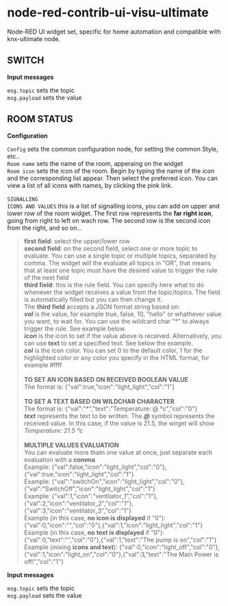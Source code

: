 # node-red-contrib-ui-visu-ultimate
 Node-RED UI widget set, specific for home automation and compatible with knx-ultimate node.

 ## SWITCH
 **Input messages**

 <code>msg.topic</code> sets the topic<br/>
 <code>msg.payload</code> sets the value<br/>

 ## ROOM STATUS
 **Configuration**

<code>Config</code> sets the common configuration node, for setting the common Style, etc..<br/>
<code>Room name</code> sets the name of the room, apperaing on the widget<br/>
<code>Room icon</code> sets the icon of the room. Begin by typing the name of the icon and the corresponding list appear. Then select the preferred icon. You can view a list of all icons with names, by clicking the pink link.<br/><br/>
<code>SIGNALLING ICONS AND VALUES</code> this is a list of signalling icons, you can add on upper and lower row of the room widget. The first row represents the **far right icon**, going from right to left on wach row. The second row is the second icon from the right, and so on...<br/>
> **first field**: select the upper/lower row<br/>
> **second field**: on the second field, select one or more topic to evaluate. You can use a single topic or multiple topics, separated by comma. The widget will the evaluate all topics in "OR", that means that at least one topic must have the desired value to trigger the rule of the next field<br/>
> **third field**: this is the rule field. You can specify here what to do whenever the widget receives a value from the topic/topics. The field is automatically filled but you can then change it.<br/>
> The **third field** accepts a JSON format string based on:<br/>
> ***val*** is the value, for example true, false, 10, "hello" or whathever value you want, to wait for. You can use the wildcard char "*" to always trigger the rule. See example below.<br/>
> ***icon*** is the icon to set if the value above is received. Alternatively, you can use **text** to set a specified text. See below the example.<br/>
> ***col*** is the icon color. You can set 0 to the default color, 1 for the highlighted color or any color you specify in the HTML format, for example #ffff<br/> 
> <br/>
> **TO SET AN ICON BASED ON RECEIVED BOOLEAN VALUE**<br/>
> The format is: {"val":true,"icon":"light_light","col":"1"}<br/>
> <br/>
> **TO SET A TEXT BASED ON WILDCHAR CHARACTER**<br/>
> The format is: {"val":"\*","text":"Temperature: @ °c","col":"0"}<br/>
> ***text*** represents the text to be written. The ***@*** symbol represents the received value. In this case, if the value is 21.5, the wirget will show *Temperature: 21.5 °c*<br/>
> <br/>
> **MULTIPLE VALUES EVALUATION**<br/>
> You can evaluate more thatn one value at once, just separate each evaluation with a **comma**<br/>
> Example: {"val":false,"icon":"light_light","col":"0"},{"val":true,"icon":"light_light","col":"1"}<br/>
> Example: {"val":"switchOn","icon":"light_light","col":"0"},{"val":"SwitchOff","icon":"light_light","col":"1"}<br/>
> Example: {"val":1,"icon":"ventilator_1","col":"1"},{"val":2,"icon":"ventilator_2","col":"1"},{"val":3,"icon":"ventilator_3","col":"1"}<br/>
> Example (in this case, **no icon is displayed** if "0"): {"val":0,"icon":"","col":"0"},{"val":1,"icon":"light_light","col":"1"}<br/>
> Example (in this case, **no text is displayed** if "0"): {"val":0,"text":"","col":"0"},{"val":1,"text":"The pump is on","col":"1"}<br/>
> Example (mixing **icons and text**): {"val":0,"icon":"light_off","col":"0"},{"val":1,"icon":"light_on","col":"0"},{"val":3,"text":"The Main Power is off!","col":"1"}<br/>

 **Input messages**

 <code>msg.topic</code> sets the topic<br/> 
 <code>msg.payload</code> sets the value<br/>